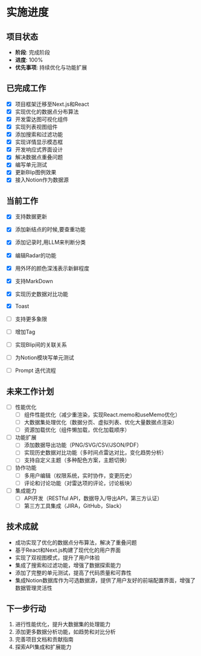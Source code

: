 # 实施进度

## 项目状态
- **阶段**: 完成阶段
- **进度**: 100%
- **优先事项**: 持续优化与功能扩展

## 已完成工作
- [x] 项目框架迁移至Next.js和React
- [x] 实现优化的数据点分布算法
- [x] 开发雷达图可视化组件
- [x] 实现列表视图组件
- [x] 添加搜索和过滤功能
- [x] 实现详情显示模态框
- [x] 开发响应式界面设计
- [x] 解决数据点重叠问题
- [x] 编写单元测试
- [x] 更新Blip图例效果
- [x] 接入Notion作为数据源

## 当前工作
- [x] 支持数据更新
- [x] 添加新结点的时候,要查重功能
- [x] 添加记录时,用LLM来判断分类
- [x] 编辑Radar的功能
- [x] 用外环的颜色深浅表示新鲜程度
- [x] 支持MarkDown
- [x] 实现历史数据对比功能
- [x] Toast
- [ ] 支持更多象限
- [ ] 增加Tag
- [ ] 实现Blip间的关联关系
- [ ] 为Notion模块写单元测试
- [ ] Prompt 迭代流程


## 未来工作计划
- [ ] 性能优化
  - [ ] 组件性能优化（减少重渲染，实现React.memo和useMemo优化）
  - [ ] 大数据集处理优化（数据分页、虚拟列表、优化大量数据点渲染）
  - [ ] 资源加载优化（组件懒加载，优化加载顺序）
- [ ] 功能扩展
  - [ ] 添加数据导出功能（PNG/SVG/CSV/JSON/PDF）
  - [ ] 实现历史数据对比功能（多时间点雷达对比，变化趋势分析）
  - [ ] 支持自定义主题（多种配色方案，主题切换）
- [ ] 协作功能
  - [ ] 多用户编辑（权限系统，实时协作，变更历史）
  - [ ] 评论和讨论功能（对雷达项的评论，讨论板块）
- [ ] 集成能力
  - [ ] API开发（RESTful API，数据导入/导出API，第三方认证）
  - [ ] 第三方工具集成（JIRA，GitHub，Slack）

## 技术成就
- 成功实现了优化的数据点分布算法，解决了重叠问题
- 基于React和Next.js构建了现代化的用户界面
- 实现了双视图模式，提升了用户体验
- 集成了搜索和过滤功能，增强了数据探索能力
- 添加了完整的单元测试，提高了代码质量和可靠性
- 集成Notion数据库作为可选数据源，提供了用户友好的前端配置界面，增强了数据管理灵活性

## 下一步行动
1. 进行性能优化，提升大数据集的处理能力
2. 添加更多数据分析功能，如趋势和对比分析
3. 完善项目文档和贡献指南
4. 探索API集成和扩展能力 